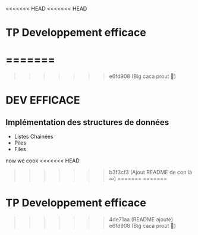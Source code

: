 <<<<<<< HEAD
<<<<<<< HEAD
# TP Developpement efficace
=======
=======
>>>>>>> e6fd908 (Big caca prout :exploding_head:)
# DEV EFFICACE

## Implémentation des structures de données

- Listes Chainées
- Piles
- Files

now we cook
<<<<<<< HEAD
>>>>>>> b3f3cf3 (Ajout README de con là 💤)
=======
=======
# TP Developpement efficace
>>>>>>> 4de71aa (README ajouté)
>>>>>>> e6fd908 (Big caca prout :exploding_head:)
